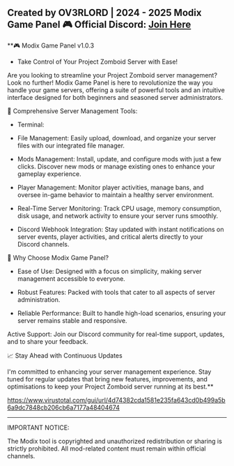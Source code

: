 Created by OV3RLORD | 2024 - 2025 Modix Game Panel
🎮 Official Discord: [Join Here](https://discord.gg/EwWZUSR9tM)
----------------------------------------------------------------------------------

**🎮 Modix Game Panel v1.0.3 

- Take Control of Your Project Zomboid Server with Ease!

Are you looking to streamline your Project Zomboid server management? Look no further! Modix Game Panel is here to revolutionize the way you handle your game servers, offering a suite of powerful tools and an intuitive interface designed for both beginners and seasoned server administrators.

🔧 Comprehensive Server Management Tools:

- Terminal:

- File Management: Easily upload, download, and organize your server files with our integrated file manager.

- Mods Management: Install, update, and configure mods with just a few clicks. Discover new mods or manage existing ones to enhance your gameplay experience.

- Player Management: Monitor player activities, manage bans, and oversee in-game behavior to maintain a healthy server environment.

- Real-Time Server Monitoring: Track CPU usage, memory consumption, disk usage, and network activity to ensure your server runs smoothly.

- Discord Webhook Integration: Stay updated with instant notifications on server events, player activities, and critical alerts directly to your Discord channels.

🌟 Why Choose Modix Game Panel?

- Ease of Use: Designed with a focus on simplicity, making server management accessible to everyone.

- Robust Features: Packed with tools that cater to all aspects of server administration.

- Reliable Performance: Built to handle high-load scenarios, ensuring your server remains stable and responsive.

Active Support: Join our Discord community for real-time support, updates, and to share your feedback.

📈 Stay Ahead with Continuous Updates

I'm committed to enhancing your server management experience. Stay tuned for regular updates that bring new features, improvements, and optimisations to keep your Project Zomboid server running at its best.**

https://www.virustotal.com/gui/url/4d74382cda1581e235fa643cd0b499a5b6a9dc7848cb206cb6a7177a48404674

----------------------------------------------------------------------------------

IMPORTANT NOTICE:

The Modix tool is copyrighted and unauthorized redistribution or sharing is strictly prohibited. All mod-related content must remain within official channels.
